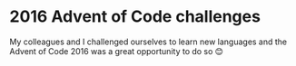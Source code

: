 # 2016 Advent of Code challenges

My colleagues and I challenged ourselves to learn new languages and the Advent of Code 2016 was a great opportunity to do so 😊
